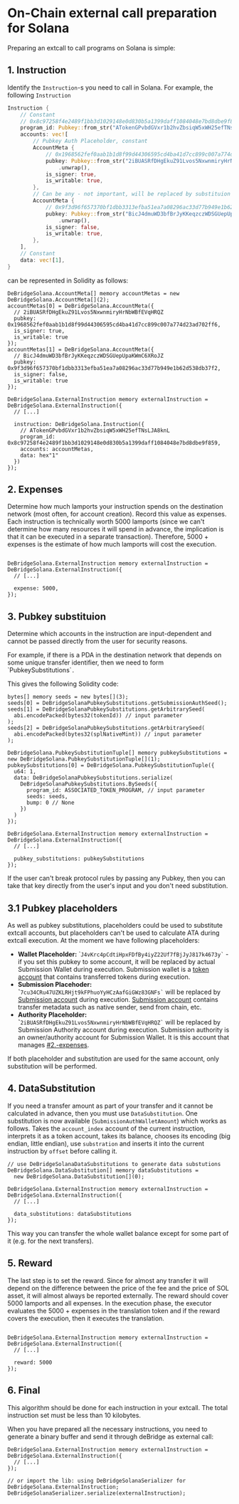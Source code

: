 # On-Chain external call preparation for Solana

Preparing an extcall to call programs on Solana is simple:

## 1. Instruction

Identify the `Instruction`-s you need to call in Solana. For example, the following `Instruction`

```rust
Instruction {
    // Constant
    // 0x8c97258f4e2489f1bb3d1029148e0d830b5a1399daff1084048e7bd8dbe9f859
    program_id: Pubkey::from_str("ATokenGPvbdGVxr1b2hvZbsiqW5xWH25efTNsLJA8knL").unwrap(),
    accounts: vec![
        // Pubkey Auth Placeholder, constant
        AccountMeta {
            // 0x1968562fef0aab1b1d8f99d44306595cd4ba41d7cc899c007a774d23ad702ff6
            pubkey: Pubkey::from_str("2iBUASRfDHgEkuZ91Lvos5NxwnmiryHrNbWBfEVqHRQZ")
                .unwrap(),
            is_signer: true,
            is_writable: true,
        },
        // Can be any - not important, will be replaced by substituion  later
        AccountMeta {
            // 0x9f3d96f657370bf1dbb3313efba51ea7a08296ac33d77b949e1b62d538db37f2
            pubkey: Pubkey::from_str("BicJ4dmuWD3bfBrJyKKeqzczWDSGUepUpaKWmC6XRoJZ")
                .unwrap(),
            is_signer: false,
            is_writable: true,
        },
    ],
    // Constant
    data: vec![1],
}
```

can be represented in Solidity as follows:

```solidity
DeBridgeSolana.AccountMeta[] memory accountMetas = new DeBridgeSolana.AccountMeta[](2);
accountMetas[0] = DeBridgeSolana.AccountMeta({
  // 2iBUASRfDHgEkuZ91Lvos5NxwnmiryHrNbWBfEVqHRQZ
  pubkey: 0x1968562fef0aab1b1d8f99d44306595cd4ba41d7cc899c007a774d23ad702ff6,
  is_signer: true,
  is_writable: true
});
accountMetas[1] = DeBridgeSolana.AccountMeta({
  // BicJ4dmuWD3bfBrJyKKeqzczWDSGUepUpaKWmC6XRoJZ
  pubkey: 0x9f3d96f657370bf1dbb3313efba51ea7a08296ac33d77b949e1b62d538db37f2,
  is_signer: false,
  is_writable: true
});
    
DeBridgeSolana.ExternalInstruction memory externalInstruction = DeBridgeSolana.ExternalInstruction({
  // [...]

  instruction: DeBridgeSolana.Instruction({
    // ATokenGPvbdGVxr1b2hvZbsiqW5xWH25efTNsLJA8knL
    program_id: 0x8c97258f4e2489f1bb3d1029148e0d830b5a1399daff1084048e7bd8dbe9f859,
    accounts: accountMetas,
    data: hex"1"
  })
});
```

## 2. Expenses

Determine how much lamports your instruction spends on the destination network (most often, for account creation). Record this value as expenses. Each instruction is technically worth 5000 lamports (since we can't determine how many resources it will spend in advance, the implication is that it can be executed in a separate transaction). Therefore, 5000 + expenses is the estimate of how much lamports will cost the execution.

```solidity

DeBridgeSolana.ExternalInstruction memory externalInstruction = DeBridgeSolana.ExternalInstruction({
  // [...]
  
  expense: 5000,
});
```

## 3. Pubkey substituion

Determine which accounts in the instruction are input-dependent and cannot be passed directly from the user for security reasons.

For example, if there is a PDA in the destination network that depends on some unique transfer identifier, then we need to form \`PubkeySubstitutions\``.`

This gives the following Solidity code:

```solidity
bytes[] memory seeds = new bytes[](3);
seeds[0] = DeBridgeSolanaPubkeySubstitutions.getSubmissionAuthSeed();
seeds[1] = DeBridgeSolanaPubkeySubstitutions.getArbitrarySeed(
  abi.encodePacked(bytes32(tokenId)) // input parameter
);
seeds[2] = DeBridgeSolanaPubkeySubstitutions.getArbitrarySeed(
  abi.encodePacked(bytes32(splNativeMint)) // input parameter
);
    
DeBridgeSolana.PubkeySubstitutionTuple[] memory pubkeySubstitutions = new DeBridgeSolana.PubkeySubstitutionTuple[](1);
pubkeySubstitutions[0] = DeBridgeSolana.PubkeySubstitutionTuple({
  u64: 1,
  data: DeBridgeSolanaPubkeySubstitutions.serialize(
    DeBridgeSolanaPubkeySubstitutions.BySeeds({
      program_id: ASSOCIATED_TOKEN_PROGRAM, // input parameter
      seeds: seeds,
      bump: 0 // None
    })
  )
});

DeBridgeSolana.ExternalInstruction memory externalInstruction = DeBridgeSolana.ExternalInstruction({
  // [...]
  
  pubkey_substitutions: pubkeySubstitutions
});
```



If the user can't break protocol rules by passing any Pubkey, then you can take that key directly from the user's input and you don't need substitution.

## 3.1 Pubkey placeholders

As well as pubkey substitutions, placeholders could be used to substitute extcall accounts, but placeholders can't be used to calculate ATA during extcall execution. At the moment we have following placeholders:

* **Wallet Placeholder:** \``` J4vKrc4pCdtiHpxFDfBy4iyZ22Uf7fBjJyJ817k4673y` `` - if you set this pubkey to some account, it will be replaced by actual Submission Wallet during execution. Submission wallet is a [token account](https://github.com/solana-labs/solana-program-library/blob/523156a0cdd9cada27036bd72d326bc40c00f85f/token/program/src/state.rs#L83-L106) that contains transferred tokens during execution.
* **Submission Placehoder: \`**`` 7cu34CRu47UZKLRHjt9kFPhuoYyHCzAafGiGWz83GNFs` `` will be replaced by [Submission account](https://github.com/debridge-finance/debridge-solana-sdk/blob/5c3f5149504daddab38d5383ae6c8c15efb4235c/src/debridge\_accounts.rs#L59-L79) during execution. [Submission account](https://github.com/debridge-finance/debridge-solana-sdk/blob/5c3f5149504daddab38d5383ae6c8c15efb4235c/src/debridge\_accounts.rs#L59-L79) contains transfer metadata such as native sender, send from chain, etc.
* **Authority Placeholder: \`**`` 2iBUASRfDHgEkuZ91Lvos5NxwnmiryHrNbWBfEVqHRQZ` `` will be replaced by Submission Authority account during execution. Submission authority is an owner/authority account for Submission Wallet. It is this account that manages [#2.-expenses](on-chain-external-call-preparation-for-solana.md#2.-expenses "mention").

If both placeholder and substitution are used for the same account, only substitution will be performed.

## 4. DataSubstitution

If you need a transfer amount as part of your transfer and it cannot be calculated in advance, then you must use `DataSubstitution`. One substitution is now available (`SubmissionAuthWalletAmount`) which works as follows. Takes the `account_index` account of the current instruction, interprets it as a token account, takes its balance, chooses its encoding (big endian, little endian), use `substration` and inserts it into the current instruction by `offset` before calling it.

```solidity
// use DeBridgeSolanaDataSubstitutions to generate data substutions
DeBridgeSolana.DataSubstitution[] memory dataSubstitutions = 
  new DeBridgeSolana.DataSubstitution[](0);

DeBridgeSolana.ExternalInstruction memory externalInstruction = DeBridgeSolana.ExternalInstruction({
  // [...]
  
  data_substitutions: dataSubstitutions
});
```

This way you can transfer the whole wallet balance except for some part of it (e.g. for the next transfers).

## 5. Reward

The last step is to set the reward. Since for almost any transfer it will depend on the difference between the price of the fee and the price of SOL asset, it will almost always be reported externally. The reward should cover 5000 lamports and all expenses. In the execution phase, the executor evaluates the 5000 + expenses in the translation token and if the reward covers the execution, then it executes the translation.

```solidity

DeBridgeSolana.ExternalInstruction memory externalInstruction = DeBridgeSolana.ExternalInstruction({
  // [...]
  
  reward: 5000
}); 
```

## 6. Final

This algorithm should be done for each instruction in your extcall. The total instruction set must be less than 10 kilobytes.

When you have prepared all the necessary instructions, you need to generate a binary buffer and send it through deBridge as external call:

```
DeBridgeSolana.ExternalInstruction memory externalInstruction = DeBridgeSolana.ExternalInstruction({
  // [...]
}); 

// or import the lib: using DeBridgeSolanaSerializer for DeBridgeSolana.ExternalInstruction;
DeBridgeSolanaSerializer.serialize(externalInstruction);
```

